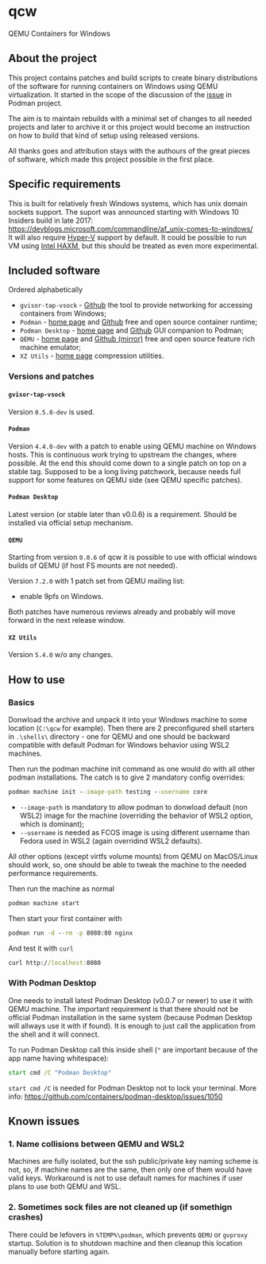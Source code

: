 # qcw
QEMU Containers for Windows

## About the project

This project contains patches and build scripts to create binary distributions of the software for running containers
on Windows using QEMU virtualization. It started in the scope of the discussion of the
[issue](https://github.com/containers/podman/issues/13006) in Podman project.

The aim is to maintain rebuilds with a minimal set of changes to all needed projects and later to archive it or this
project would become an instruction on how to build that kind of setup using released versions.

All thanks goes and attribution stays with the authours of the great pieces of software, which made this project
possible in the first place.

## Specific requirements

This is built for relatively fresh Windows systems, which has unix domain sockets support. The suport was announced
starting with Windows 10 Insiders build in late 2017: https://devblogs.microsoft.com/commandline/af_unix-comes-to-windows/
It will also require [Hyper-V](https://docs.microsoft.com/en-us/virtualization/hyper-v-on-windows/about/) support by
default. It could be possible to run VM using [Intel HAXM](https://github.com/intel/haxm), but this should be treated
as even more experimental.

## Included software

Ordered alphabetically

* `gvisor-tap-vsock` - [Github](https://github.com/containers/gvisor-tap-vsock) the tool to provide networking for
accessing containers from Windows;
* `Podman` - [home page](https://podman.io/) and [Github](https://github.com/containers/podman) free and open source
container runtime;
* `Podman Desktop` - [home page](https://podman-desktop.io/) and [Github](https://github.com/containers/podman-desktop)
GUI companion to Podman;
* `QEMU` - [home page](https://www.qemu.org/) and [Github (mirror)](https://github.com/qemu/qemu) free and open source
feature rich machine emulator;
* `XZ Utils` - [home page](https://tukaani.org/xz/) compression utilities.

### Versions and patches

#### `gvisor-tap-vsock`

Version `0.5.0-dev` is used.

#### `Podman`

Version `4.4.0-dev` with a patch to enable using QEMU machine on Windows hosts. This is continuous work trying
to upstream the changes, where possible. At the end this should come down to a single patch on top on a stable tag.
Supposed to be a long living patchwork, because needs full support for some features on QEMU side (see QEMU specific
patches).

#### `Podman Desktop`

Latest version (or stable later than v0.0.6) is a requirement. Should be installed via official setup mechanism.

#### `QEMU`

Starting from version `0.0.6` of qcw it is possible to use with official windows builds of QEMU (if host FS mounts
are not needed).

Version `7.2.0` with 1 patch set from QEMU mailing list:
* enable 9pfs on Windows.

Both patches have numerous reviews already and probably will move forward in the next release window.

#### `XZ Utils`

Version `5.4.0` w/o any changes.

## How to use

### Basics

Donwload the archive and unpack it into your Windows machine to some location (`C:\qcw` for example).
Then there are 2 preconfigured shell starters in `.\shells\` directory - one for QEMU and one should be backward
compatible with default Podman for Windows behavior using WSL2 machines.

Then run the podman machine init command as one would do with all other podman installations. The catch is to give
2 mandatory config overrides:
```bat
podman machine init --image-path testing --username core
```

* `--image-path` is mandatory to allow podman to donwload default (non WSL2) image for the machine (overriding the
behavior of WSL2 option, which is dominant);
* `--username` is needed as FCOS image is using different username than Fedora used in WSL2 (again overridind WSL2
defaults).

All other options (except virtfs volume mounts) from QEMU on MacOS/Linux should work, so, one should be able to
tweak the machine to the needed performance requirements.

Then run the machine as normal
```bat
podman machine start
```

Then start your first container with

```bat
podman run -d --rm -p 8080:80 nginx
```

And test it with `curl`

```bat
curl http://localhost:8080
```

### With Podman Desktop

One needs to install latest Podman Desktop (v0.0.7 or newer) to use it with QEMU machine. The important requirement
is that there should not be official Podman installation in the same system (because Podman Desktop will allways use
it with if found). It is enough to just call the application from the shell and it will connect.

To run Podman Desktop call this inside shell (`"` are important because of the app name having whitespace):
```bat
start cmd /C "Podman Desktop"
```

`start cmd /C` is needed for Podman Desktop not to lock your terminal. More info: https://github.com/containers/podman-desktop/issues/1050

## Known issues

### 1. Name collisions between QEMU and WSL2

Machines are fully isolated, but the ssh public/private key naming scheme is not, so, if machine names are the same,
then only one of them would have valid keys. Workaround is not to use default names for machines if user plans to use
both QEMU and WSL.

### 2. Sometimes sock files are not cleaned up (if somethign crashes)

There could be lefovers in `%TEMP%\podman`, which prevents `QEMU` or `gvproxy` startup. Solution is to shutdown machine
and then cleanup this location manually before starting again.
